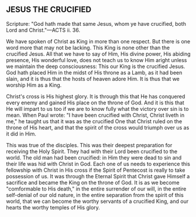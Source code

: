 ## JESUS THE CRUCIFIED ##

Scripture: "God hath made that same Jesus, whom ye have crucified, both Lord and Christ."—ACTS ii. 36.



We have spoken of Christ as King in more than one respect. But there is one word more that may not be lacking. This King is none other than the crucified Jesus. All that we have to say of Him, His divine power, His abiding presence, His wonderful love, does not teach us to know Him aright unless we maintain the deep consciousness: This our King is the crucified Jesus. God hath placed Him in the midst of His throne as a Lamb, as it had been slain, and it is thus that the hosts of heaven adore Him. It is thus that we worship Him as a King.



Christ's cross is His highest glory. It is through this that He has conquered every enemy and gained His place on the throne of God. And it is this that He will impart to us too if we are to know fully what the victory over sin is to mean. When Paul wrote: "I have been crucified with Christ, Christ liveth in me," he taught us that it was as the crucified One that Christ ruled on the throne of His heart, and that the spirit of the cross would triumph over us as it did in Him.



This was true of the disciples. This was their deepest preparation for receiving the Holy Spirit. They had with their Lord been crucified to the world. The old man had been crucified: in Him they were dead to sin and their life was hid with Christ in God. Each one of us needs to experience this fellowship with Christ in His cross if the Spirit of Pentecost is really to take possession of us. It was through the Eternal Spirit that Christ gave Himself a sacrifice and became the King on the throne of God. It is as we become "comformable to His death," in the entire surrender of our will, in the entire self-denial of our old nature, in the entire separation from the spirit of this world, that we can become the worthy servants of a crucified King, and our hearts the worthy temples of His glory.


